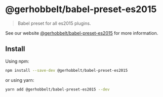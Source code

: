 # @gerhobbelt/babel-preset-es2015

> Babel preset for all es2015 plugins.

See our website [@gerhobbelt/babel-preset-es2015](https://babeljs.io/docs/en/next/babel-preset-es2015.html) for more information.

## Install

Using npm:

```sh
npm install --save-dev @gerhobbelt/babel-preset-es2015
```

or using yarn:

```sh
yarn add @gerhobbelt/babel-preset-es2015 --dev
```
